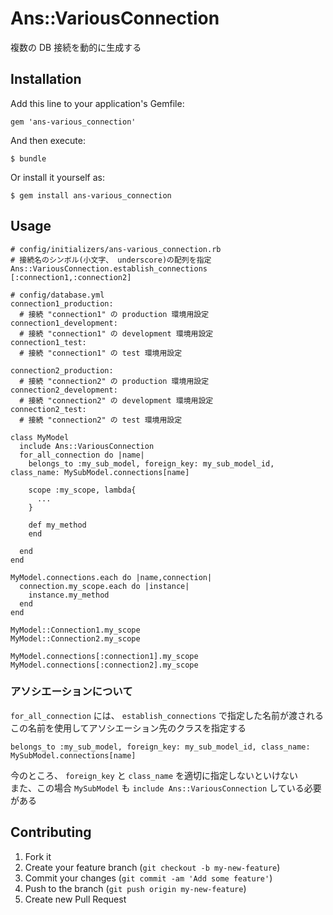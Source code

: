 # Ans::VariousConnection

複数の DB 接続を動的に生成する

## Installation

Add this line to your application's Gemfile:

    gem 'ans-various_connection'

And then execute:

    $ bundle

Or install it yourself as:

    $ gem install ans-various_connection

## Usage

    # config/initializers/ans-various_connection.rb
    # 接続名のシンボル(小文字、 underscore)の配列を指定
    Ans::VariousConnection.establish_connections [:connection1,:connection2]

    # config/database.yml
    connection1_production:
      # 接続 "connection1" の production 環境用設定
    connection1_development:
      # 接続 "connection1" の development 環境用設定
    connection1_test:
      # 接続 "connection1" の test 環境用設定

    connection2_production:
      # 接続 "connection2" の production 環境用設定
    connection2_development:
      # 接続 "connection2" の development 環境用設定
    connection2_test:
      # 接続 "connection2" の test 環境用設定

    class MyModel
      include Ans::VariousConnection
      for_all_connection do |name|
        belongs_to :my_sub_model, foreign_key: my_sub_model_id, class_name: MySubModel.connections[name]

        scope :my_scope, lambda{
          ...
        }

        def my_method
        end

      end
    end

    MyModel.connections.each do |name,connection|
      connection.my_scope.each do |instance|
        instance.my_method
      end
    end

    MyModel::Connection1.my_scope
    MyModel::Connection2.my_scope

    MyModel.connections[:connection1].my_scope
    MyModel.connections[:connection2].my_scope

### アソシエーションについて

`for_all_connection` には、 `establish_connections` で指定した名前が渡される  
この名前を使用してアソシエーション先のクラスを指定する

    belongs_to :my_sub_model, foreign_key: my_sub_model_id, class_name: MySubModel.connections[name]

今のところ、 `foreign_key` と `class_name` を適切に指定しないといけない  
また、この場合 `MySubModel` も `include Ans::VariousConnection` している必要がある

## Contributing

1. Fork it
2. Create your feature branch (`git checkout -b my-new-feature`)
3. Commit your changes (`git commit -am 'Add some feature'`)
4. Push to the branch (`git push origin my-new-feature`)
5. Create new Pull Request
